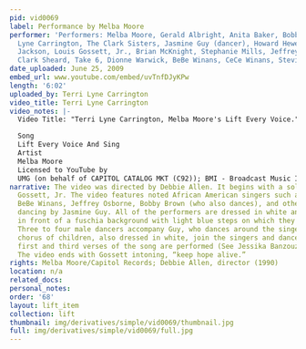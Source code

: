 ```yaml
---
pid: vid0069
label: Performance by Melba Moore
performer: 'Performers: Melba Moore, Gerald Albright, Anita Baker, Bobby Brown, Terri
  Lyne Carrington, The Clark Sisters, Jasmine Guy (dancer), Howard Hewett, Freddie
  Jackson, Louis Gossett, Jr., Brian McKnight, Stephanie Mills, Jeffrey Osborne, Karen
  Clark Sheard, Take 6, Dionne Warwick, BeBe Winans, CeCe Winans, Stevie Wonder'
date_uploaded: June 25, 2009
embed_url: www.youtube.com/embed/uvTnfDJyKPw
length: '6:02'
uploaded_by: Terri Lyne Carrington
video_title: Terri Lyne Carrington
video_notes: |-
  Video Title: "Terri Lyne Carrington, Melba Moore's Lift Every Voice." Terri Lyne Carrington with Melba Moore, Bebe Winans, Bobby Brown, Howard Hewitt, Gerald Albright, Jasmine Guy, Debbie Allen, Jeffrey Osborne Louis Gossett adn more

  Song
  Lift Every Voice And Sing
  Artist
  Melba Moore
  Licensed to YouTube by
  UMG (on behalf of CAPITOL CATALOG MKT (C92)); BMI - Broadcast Music Inc., Warner Chappell, Wixen Music Publishing, and 4 Music Rights Societies
narrative: The video was directed by Debbie Allen. It begins with a soliloquy by Louis
  Gossett, Jr. The video features noted African American singers such as Dionne Warwick,
  BeBe Winans, Jeffrey Osborne, Bobby Brown (who also dances), and others, and includes
  dancing by Jasmine Guy. All of the performers are dressed in white and are positioned
  in front of a fuschia background with light blue steps on which they stand or sit.
  Three to four male dancers accompany Guy, who dances around the singers. A small
  chorus of children, also dressed in white, join the singers and dancers. Only the
  first and third verses of the song are performed (See Jessika Banzouzi, Aloe Blacc).
  The video ends with Gossett intoning, “keep hope alive.”
rights: Melba Moore/Capitol Records; Debbie Allen, director (1990)
location: n/a
related_docs: 
personal_notes: 
order: '68'
layout: lift_item
collection: lift
thumbnail: img/derivatives/simple/vid0069/thumbnail.jpg
full: img/derivatives/simple/vid0069/full.jpg
---
```

